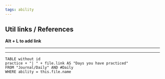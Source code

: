 ```yaml
---
tags: ability
---
```


## Util links / References
**Alt + L to add link**

---


---

```dataview
TABLE without id
practice + "| " + file.link AS "Days you have practiced"
FROM "Journal/Daily" AND #Daily 
WHERE ability = this.file.name
```
